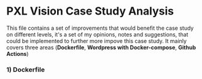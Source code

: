 # PXL Vision Case Study Analysis

This file contains a set of improvements that would benefit the case study on different levels, it's a set of my opinions, notes and suggestions, that could be implemented to further more impove this case study. It mainly covers  three areas (**Dockerfile**, **Wordpress with Docker-compose**, **Github Actions**)

### 1) Dockerfile